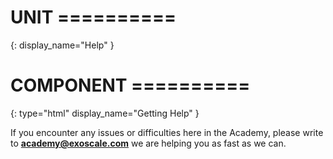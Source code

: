 # UNIT ==========
{:
  display_name="Help"
}

# COMPONENT ==========
{:
  type="html"
  display_name="Getting Help"
}

If you encounter any issues or difficulties here in the Academy, please write to
<a href="mailto:academy@exoscale.com" target="_newtab">**academy@exoscale.com**</a>
we are helping you as fast as we can.


